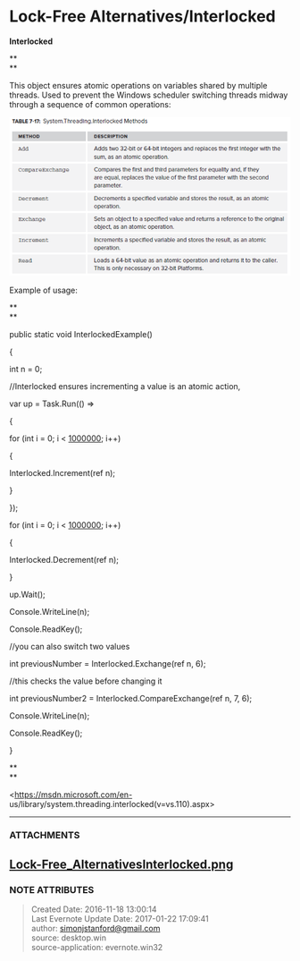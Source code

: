 # Lock-Free Alternatives/Interlocked

**Interlocked**

 **  
**

This object ensures atomic operations on variables shared by multiple threads.
Used to prevent the Windows scheduler switching threads midway through a
sequence of common operations:

  

![noteattachment1][74ee15cf103beb238eddb452b6c73bef]  

  

Example of usage:

 **  
**

public static void InterlockedExample()

{

int n = 0;

  

//Interlocked ensures incrementing a value is an atomic action,

var up = Task.Run(() =>

{

for (int i = 0; i < [1000000](tel:1000000); i++)

{

Interlocked.Increment(ref n);

}

});

  

for (int i = 0; i < [1000000](tel:1000000); i++)

{

Interlocked.Decrement(ref n);

}

  

up.Wait();

  

Console.WriteLine(n);

Console.ReadKey();

  

//you can also switch two values

int previousNumber = Interlocked.Exchange(ref n, 6);

  

//this checks the value before changing it

int previousNumber2 = Interlocked.CompareExchange(ref n, 7, 6);

  

Console.WriteLine(n);

Console.ReadKey();

}

 **  
**

<https://msdn.microsoft.com/en-
us/library/system.threading.interlocked(v=vs.110).aspx>  

  


---
### ATTACHMENTS
[74ee15cf103beb238eddb452b6c73bef]: media/Lock-Free_AlternativesInterlocked.png
[Lock-Free_AlternativesInterlocked.png](media/Lock-Free_AlternativesInterlocked.png)
---
### NOTE ATTRIBUTES
>Created Date: 2016-11-18 13:00:14  
>Last Evernote Update Date: 2017-01-22 17:09:41  
>author: simonjstanford@gmail.com  
>source: desktop.win  
>source-application: evernote.win32  